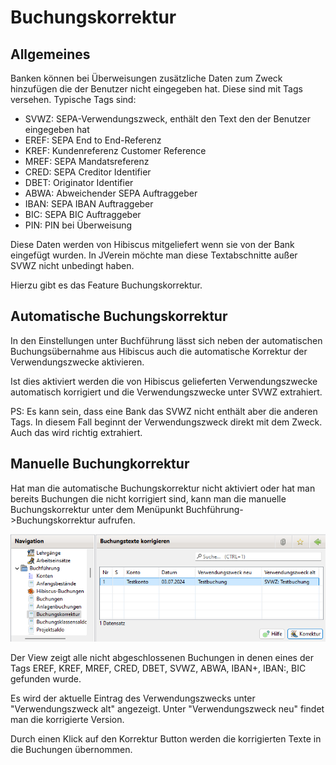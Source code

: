 # Buchungskorrektur

## Allgemeines

Banken können bei Überweisungen zusätzliche Daten zum Zweck hinzufügen die der Benutzer nicht eingegeben hat. Diese sind mit Tags versehen. Typische Tags sind:

* SVWZ: SEPA-Verwendungszweck, enthält den Text den der Benutzer eingegeben hat
* EREF: SEPA End to End-Referenz
* KREF: Kundenreferenz Customer Reference
* MREF: SEPA Mandatsreferenz
* CRED: SEPA Creditor Identifier
* DBET: Originator Identifier
* ABWA: Abweichender SEPA Auftraggeber
* IBAN: SEPA IBAN Auftraggeber
* BIC: SEPA BIC Auftraggeber
* PIN: PIN bei Überweisung

Diese Daten werden von Hibiscus mitgeliefert wenn sie von der Bank eingefügt wurden. In JVerein möchte man diese Textabschnitte außer SVWZ nicht unbedingt haben.

Hierzu gibt es das Feature Buchungskorrektur.

## Automatische Buchungskorrektur

In den Einstellungen unter Buchführung lässt sich neben der automatischen Buchungsübernahme aus Hibiscus auch die automatische Korrektur der Verwendungszwecke aktivieren.

Ist dies aktiviert werden die von Hibiscus gelieferten Verwendungszwecke automatisch korrigiert und die Verwendungszwecke unter SVWZ extrahiert.

PS: Es kann sein, dass eine Bank das SVWZ nicht enthält aber die anderen Tags. In diesem Fall beginnt der Verwendungszweck direkt mit dem Zweck. Auch das wird richtig extrahiert.

## Manuelle Buchungkorrektur

Hat man die automatische Buchungskorrektur nicht aktiviert oder hat man bereits Buchungen die nicht korrigiert sind, kann man die manuelle Buchungskorrektur unter dem Menüpunkt Buchführung->Buchungskorrektur aufrufen.

![](../../../v3.0.x/buchf/img/BuchungskorrekturView.png)

Der View zeigt alle nicht abgeschlossenen Buchungen in denen eines der Tags EREF, KREF, MREF, CRED, DBET, SVWZ, ABWA, IBAN+, IBAN:, BIC gefunden wurde.

Es wird der aktuelle Eintrag des Verwendungszwecks unter "Verwendungszweck alt" angezeigt. Unter "Verwendungszweck neu" findet man die korrigierte Version.

Durch einen Klick auf den Korrektur Button werden die korrigierten Texte in die Buchungen übernommen.
